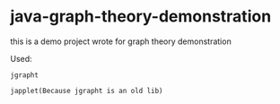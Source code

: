 # java-graph-theory-demonstration
this is a demo project wrote for graph theory demonstration

Used:

	jgrapht
	
	japplet(Because jgrapht is an old lib)
	

